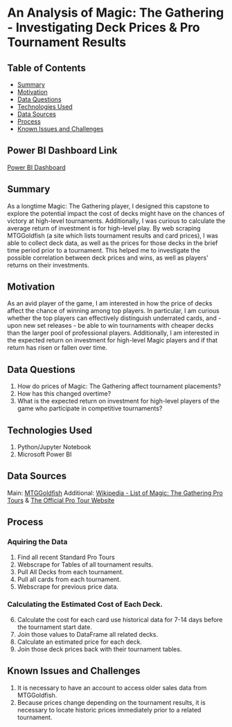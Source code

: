 # An Analysis of Magic: The Gathering - Investigating Deck Prices & Pro Tournament Results

## Table of Contents
- [Summary](#Summary)
- [Motivation](#Motivation)
- [Data Questions](#Data-Questions)
- [Technologies Used](#Technologies-Used)
- [Data Sources](#Data-Sources)
- [Process](#Process)
- [Known Issues and Challenges](#Known-Issues-and-Challenges)

## Power BI Dashboard Link
[Power BI Dashboard](https://app.powerbi.com/view?r=eyJrIjoiMGQ3MmRlNmYtNWRkZS00ZWQyLTlhODYtZjU2YzdmN2I0MTAwIiwidCI6IjEwMWRhNTg3LTE4NDMtNGY1Mi04YjhhLTE3YjA2OWM2NmQzMyIsImMiOjJ9&pageName=a0d0cbfc077e761e5a60)

## Summary
As a longtime Magic: The Gathering player, I designed this capstone to explore the potential impact the cost of decks might have on the chances of victory at high-level tournaments. Additionally, I was curious to calculate the average return of investment is for high-level play. By web scraping MTGGoldfish (a site which lists tournament results and card prices), I was able to collect deck data, as well as the prices for those decks in the brief time period prior to a tournament. This helped me to investigate the possible correlation between deck prices and wins, as well as players' returns on their investments.

## Motivation
As an avid player of the game, I am interested in how the price of decks affect the chance of winning among top players. In particular, I am curious whether the top players can effectively distinguish underrated cards, and - upon new set releases - be able to win tournaments with cheaper decks than the larger pool of professional players. Additionally, I am interested in the expected return on investment for high-level Magic players and if that return has risen or fallen over time.

## Data Questions
1. How do prices of Magic: The Gathering affect tournament placements?
2. How has this changed overtime?
3. What is the expected return on investment for high-level players of the game who participate in competitive tournaments?


## Technologies Used
1. Python/Jupyter Notebook
2. Microsoft Power BI

## Data Sources
Main:       [MTGGoldfish](https://www.mtggoldfish.com/)
Additional: [Wikipedia - List of Magic: The Gathering Pro Tours](https://en.wikipedia.org/wiki/List_of_Magic:_The_Gathering_Pro_Tour_events) & [The Official Pro Tour Website](https://magic.gg/events/pro-tour-march-of-the-machine)

## Process
### Aquiring the Data
 1. Find all recent Standard Pro Tours    
 2. Webscrape for Tables of all tournament results.  
 3. Pull All Decks from each tournament.  
 4. Pull all cards from each tournament.  
 5. Webscrape for previous price data.  

###  Calculating the Estimated Cost of Each Deck.
 6. Calculate the cost for each card use historical data for 7-14 days before the tournament start date.
 7. Join those values to DataFrame all related decks.
 8. Calculate an estimated price for each deck.
 9. Join those deck prices back with their tournament tables.

## Known Issues and Challenges
1. It is necessary to have an account to access older sales data from MTGGoldfish.
2. Because prices change depending on the tournament results, it is necessary to locate historic prices immediately prior to a related tournament.
